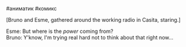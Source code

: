 #аниматик #комикс

[Bruno and Esme, gathered around the working radio in Casita, staring.]

Esme: But where is the _power_ coming from?  
Bruno: Y'know, I'm trying real hard not to think about that right now...
